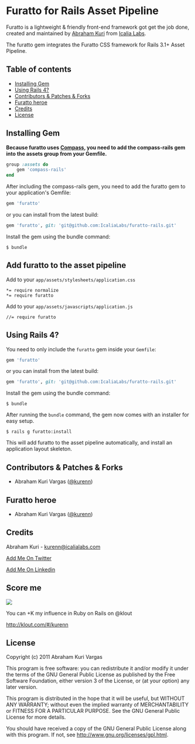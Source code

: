 # Furatto for Rails Asset Pipeline

Furatto is a lightweight & friendly front-end framework got get the job done, created and maintained by [Abraham Kuri](https://twitter.com/kurenn) from [Icalia Labs](http://twitter.com/icalialabs).

The furatto gem integrates the Furatto CSS framework for Rails 3.1+ Asset Pipeline.

## Table of contents
- [Installing Gem](#installing-gem)
- [Using Rails 4?](#using-rails-4?)
- [Contributors & Patches & Forks](#contributors-&-patches-&-forks)
- [Furatto heroe](#furatto-heroe)
- [Credits](#credits)
- [License](#license)

## Installing Gem

**Because furatto uses [Compass](http://compass-style.org/reference/compass/css3/), you need to add the compass-rails gem into the assets group from your Gemfile.**

```ruby
group :assets do
	gem 'compass-rails'
end
```

After including the compass-rails gem, you need to add the furatto gem to your application's Gemfile:

```ruby
gem 'furatto'
```

or you can install from the latest build:

```ruby
gem 'furatto', git: 'git@github.com:IcaliaLabs/furatto-rails.git'
```

Install the gem using the bundle command:

```console
$ bundle
```

## Add furatto to the asset pipeline

Add to your `app/assets/stylesheets/application.css`
		
	*= require normalize
	*= require furatto

Add to your `app/assets/javascripts/application.js`

	//= require furatto
		
## Using Rails 4?

You need to only include the `furatto` gem inside your `Gemfile`:

```ruby
gem 'furatto'
```

or you can install from the latest build:

```ruby
gem 'furatto', git: 'git@github.com:IcaliaLabs/furatto-rails.git'
```

Install the gem using the bundle command:

```console
$ bundle
```

After running the `bundle` command, the gem now comes with an installer for easy setup.

```console
$ rails g furatto:install
```

This will add furatto to the asset pipeline automatically, and install an application layout skeleton.

## Contributors & Patches & Forks

- Abraham Kuri Vargas ([@kurenn](http://twitter.com/kurenn))


## Furatto heroe
- Abraham Kuri Vargas ([@kurenn](http://twitter.com/kurenn))


## Credits
Abraham Kuri - kurenn@icalialabs.com

[Add Me On Twitter](http://twitter.com/kurenn "Follow me")

[Add Me On Linkedin](http://www.linkedin.com/pub/abraham-kuri/26/a21/b41 "Add Me On Linkedin")

## Score me
<img src="https://addons.opera.com/media/extensions/55/14355/1.0.1-rev1/icons/icon_64x64.png"></img>

You can +K my influence in Ruby on Rails on @klout

http://klout.com/#/kurenn


## License
Copyright (c) 2011 Abraham Kuri Vargas

This program is free software: you can redistribute it and/or modify it under the terms of the GNU General Public License as published by the Free Software Foundation, either version 3 of the License, or (at your option) any later version.

This program is distributed in the hope that it will be useful, but WITHOUT ANY WARRANTY; without even the implied warranty of MERCHANTABILITY or FITNESS FOR A PARTICULAR PURPOSE. See the GNU General Public License for more details.

You should have received a copy of the GNU General Public License along with this program. If not, see http://www.gnu.org/licenses/gpl.html.
